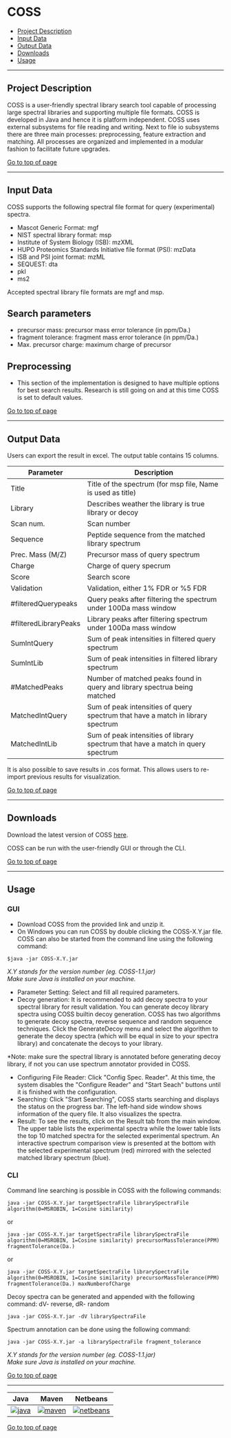 # COSS

 * [Project Description](#project-description)
 * [Input Data](#input-data)
 * [Output Data](#output-data)
 * [Downloads](#downloads)
 * [Usage](#usage)
 
---
## Project Description

COSS is a user-friendly spectral library search tool capable of processing large spectral libraries and supporting multiple file formats. COSS is developed in Java and hence it is platform independent. COSS uses external subsystems for file reading and writing. Next to file io subsystems there are three main processes: preprocessing, feature extraction and matching. All processes are organized and implemented in a modular fashion to facilitate future upgrades. 

[Go to top of page](#coss)

---
## Input Data
COSS supports the following spectral file format for query (experimental) spectra.
 - Mascot Generic Format: mgf
 - NIST spectral library format: msp
 - Institute of System Biology (ISB): mzXML
 - HUPO Proteomics Standards Initiative file format (PSI): mzData
 - ISB and PSI joint format: mzML
 - SEQUEST: dta
 - pkl
 - ms2
 
Accepted spectral library file formats are mgf and msp.

## Search parameters
 - precursor mass: precursor mass error tolerance (in ppm/Da.)
 - fragment tolerance: fragment mass error tolerance (in ppm/Da.)
 - Max. precursor charge: maximum charge of precursor
 
## Preprocessing
 - This section of the implementation is designed to have multiple options for best search results. Research is still going on and at this time COSS is set to default values.

[Go to top of page](#coss)

---
## Output Data
Users can export the result in excel. The output table contains 15 columns.

| Parameter  | Description        |
|------------|--------------------|
| Title | Title of the spectrum (for msp file, Name is used as title) |
| Library | Describes weather the library is true library or decoy |
| Scan num. | Scan number |
| Sequence | Peptide sequence from the matched library spectrum |
| Prec. Mass (M/Z) | Precursor mass of query spectrum |
| Charge | Charge of query specrum |
| Score | Search score |
| Validation | Validation, either 1% FDR or %5 FDR |
| #filteredQuerypeaks | Query peaks after filtering the spectrum under 100Da mass window |
| #filteredLibraryPeaks | Library peaks after filtering spectrum under 100Da mass window |
| SumIntQuery | Sum of peak intensities in filtered query spectrum |
| SumIntLib | Sum of peak intensities in filtered library spectrum |
| #MatchedPeaks | Number of matched peaks found in query and library spectrua being matched |
| MatchedIntQuery | Sum of peak intensities of query spectrum that have a match in library spectrum |
| MatchedIntLib | Sum of peak intensities of library spectrum that have a match in query spectrum |

It is also possible to save results in .cos format. This allows users to re-import previous results for visualization.

[Go to top of page](#coss)

---
## Downloads

Download the latest version of COSS  <a href="http://genesis.ugent.be/maven2/com/compomics/COSS/1.1/COSS-1.1.zip" onclick="trackOutboundLink('usage','download','coss','http://genesis.ugent.be/maven2/com/compomics/COSS/1.1/.zip'); return false;">here</a>.  

COSS can be run with the user-friendly GUI or through the CLI. 

[Go to top of page](#coss)

---
## Usage
### GUI
- Download COSS from the provided link and unzip it.
- On Windows you can run COSS by double clicking the COSS-X.Y.jar file. COSS can also be started from the command line using the following command:
```
$java -jar COSS-X.Y.jar
```
*X.Y stands for the version number (eg. COSS-1.1.jar)  
Make sure Java is installed on your machine.*
	
- Parameter Setting: Select and fill all required parameters.
- Decoy generation: It is recommended to add decoy spectra to your spectral library for result validation. You can generate decoy library spectra using COSS builtin decoy generation. COSS has two algorithms to generate decoy spectra, reverse sequence and random sequence techniques. Click the GenerateDecoy menu and select the algorithm to generate the decoy spectra (which will be equal in size to your spectra library) and concatenate the decoys to your library. 

*Note: make sure the spectral library is annotated before generating decoy library, if not you can use spectrum annotator provided in COSS.

- Configuring File Reader: Click "Config Spec. Reader". At this time, the system disables the "Configure Reader" and "Start Seach" buttons until it is finished with the configuration. 
- Searching: Click "Start Searching", COSS starts searching and displays the status on the progress bar. The left-hand side window shows information of the query file. It also visualizes the spectra.
- Result: To see the results, click on the Result tab from the main window. The upper table lists the experimental spectra while the lower table lists the top 10 matched spectra for the selected experimental spectrum. An interactive spectrum comparison view is presented at the bottom with the selected experimental spectrum (red) mirrored with the selected matched library spectrum (blue).

### CLI
Command line searching is possible in COSS with the following commands:
```
java -jar COSS-X.Y.jar targetSpectraFile librarySpectraFile algorithm(0=MSROBIN, 1=Cosine similarity)   
```
or                    
```
java -jar COSS-X.Y.jar targetSpectraFile librarySpectraFile algorithm(0=MSROBIN, 1=Cosine similarity) precursorMassTolerance(PPM) fragmentTolerance(Da.) 
```
or
```
java -jar COSS-X.Y.jar targetSpectraFile librarySpectraFile algorithm(0=MSROBIN, 1=Cosine similarity) precursorMassTolerance(PPM) fragmentTolerance(Da.) maxNumberofCharge
```
Decoy spectra can be generated and appended with the following command: dV- reverse, dR- random
```
java -jar COSS-X.Y.jar -dV librarySpectraFile
```

Spectrum annotation can be done using the following command:

```
java -jar COSS-X.Y.jar -a librarySpectraFile fragment_tolerance
```
*X.Y stands for the version number (eg. COSS-1.1.jar)  
Make sure Java is installed on your machine.*

[Go to top of page](#coss)

---
| Java | Maven | Netbeans | 
|:--:|:--:|:--:|
|[![java](http://genesis.ugent.be/uvpublicdata/image/java.png)](http://java.com/en/) | [![maven](http://genesis.ugent.be/uvpublicdata/image/maven.png)](http://maven.apache.org/) | [![netbeans](https://netbeans.org/images_www/visual-guidelines/NB-logo-single.jpg)](https://netbeans.org/)

[Go to top of page](#coss)
